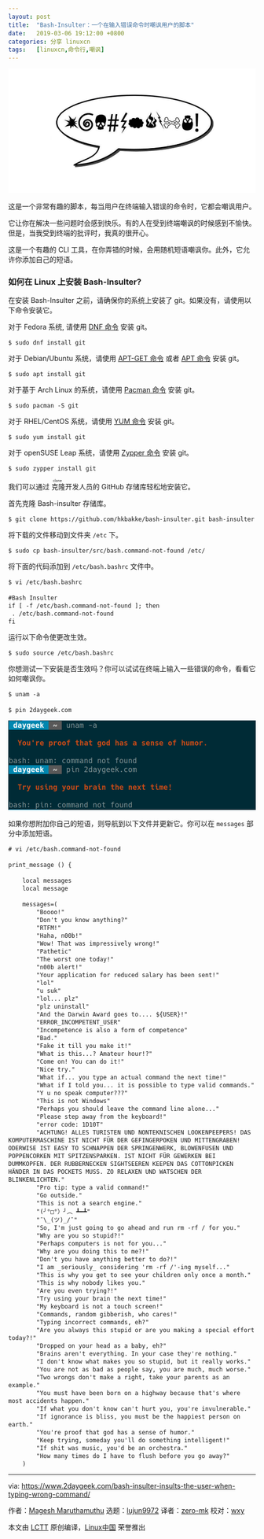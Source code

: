 ```yaml
---
layout: post
title:	"Bash-Insulter：一个在输入错误命令时嘲讽用户的脚本"
date:	2019-03-06 19:12:00 +0800 
categories:	分享 linuxcn 
tags:	[linuxcn,命令行,嘲讽]
---
```



![](/Asserts/Images/album/201903/06/191238m2h0l5qqi23u23um.jpg)


这是一个非常有趣的脚本，每当用户在终端输入错误的命令时，它都会嘲讽用户。


它让你在解决一些问题时会感到快乐。有的人在受到终端嘲讽的时候感到不愉快。但是，当我受到终端的批评时，我真的很开心。


这是一个有趣的 CLI 工具，在你弄错的时候，会用随机短语嘲讽你。此外，它允许你添加自己的短语。


### 如何在 Linux 上安装 Bash-Insulter?


在安装 Bash-Insulter 之前，请确保你的系统上安装了 git。如果没有，请使用以下命令安装它。


对于 Fedora 系统, 请使用 [DNF 命令](https://www.2daygeek.com/dnf-command-examples-manage-packages-fedora-system/) 安装 git。



```
$ sudo dnf install git
```

对于 Debian/Ubuntu 系统，请使用 [APT-GET 命令](https://www.2daygeek.com/apt-get-apt-cache-command-examples-manage-packages-debian-ubuntu-systems/) 或者 [APT 命令](https://www.2daygeek.com/apt-command-examples-manage-packages-debian-ubuntu-systems/) 安装 git。



```
$ sudo apt install git
```

对于基于 Arch Linux 的系统，请使用 [Pacman 命令](https://www.2daygeek.com/pacman-command-examples-manage-packages-arch-linux-system/) 安装 git。



```
$ sudo pacman -S git
```

对于 RHEL/CentOS 系统，请使用 [YUM 命令](https://www.2daygeek.com/yum-command-examples-manage-packages-rhel-centos-systems/) 安装 git。



```
$ sudo yum install git
```

对于 openSUSE Leap 系统，请使用 [Zypper 命令](https://www.2daygeek.com/zypper-command-examples-manage-packages-opensuse-system/) 安装 git。



```
$ sudo zypper install git
```

我们可以通过<ruby> 克隆 <rt>  clone </rt></ruby>开发人员的 GitHub 存储库轻松地安装它。


首先克隆 Bash-insulter 存储库。



```
$ git clone https://github.com/hkbakke/bash-insulter.git bash-insulter
```

将下载的文件移动到文件夹 `/etc` 下。



```
$ sudo cp bash-insulter/src/bash.command-not-found /etc/
```

将下面的代码添加到 `/etc/bash.bashrc` 文件中。



```
$ vi /etc/bash.bashrc

#Bash Insulter
if [ -f /etc/bash.command-not-found ]; then
 . /etc/bash.command-not-found
fi
```

运行以下命令使更改生效。



```
$ sudo source /etc/bash.bashrc
```

你想测试一下安装是否生效吗？你可以试试在终端上输入一些错误的命令，看看它如何嘲讽你。



```
$ unam -a

$ pin 2daygeek.com
```

![](/Asserts/Images/album/201903/06/191248polt4q9oqktyql2c.png)


如果你想附加你自己的短语，则导航到以下文件并更新它。你可以在 `messages` 部分中添加短语。



```
# vi /etc/bash.command-not-found

print_message () {

    local messages
    local message

    messages=(
        "Boooo!"
        "Don't you know anything?"
        "RTFM!"
        "Haha, n00b!"
        "Wow! That was impressively wrong!"
        "Pathetic"
        "The worst one today!"
        "n00b alert!"
        "Your application for reduced salary has been sent!"
        "lol"
        "u suk"
        "lol... plz"
        "plz uninstall"
        "And the Darwin Award goes to.... ${USER}!"
        "ERROR_INCOMPETENT_USER"
        "Incompetence is also a form of competence"
        "Bad."
        "Fake it till you make it!"
        "What is this...? Amateur hour!?"
        "Come on! You can do it!"
        "Nice try."
        "What if... you type an actual command the next time!"
        "What if I told you... it is possible to type valid commands."
        "Y u no speak computer???"
        "This is not Windows"
        "Perhaps you should leave the command line alone..."
        "Please step away from the keyboard!"
        "error code: 1D10T"
        "ACHTUNG! ALLES TURISTEN UND NONTEKNISCHEN LOOKENPEEPERS! DAS KOMPUTERMASCHINE IST NICHT FÜR DER GEFINGERPOKEN UND MITTENGRABEN! ODERWISE IST EASY TO SCHNAPPEN DER SPRINGENWERK, BLOWENFUSEN UND POPPENCORKEN MIT SPITZENSPARKEN. IST NICHT FÜR GEWERKEN BEI DUMMKOPFEN. DER RUBBERNECKEN SIGHTSEEREN KEEPEN DAS COTTONPICKEN HÄNDER IN DAS POCKETS MUSS. ZO RELAXEN UND WATSCHEN DER BLINKENLICHTEN."
        "Pro tip: type a valid command!"
        "Go outside."
        "This is not a search engine."
        "(╯°□°）╯︵ ┻━┻"
        "¯\_(ツ)_/¯"
        "So, I'm just going to go ahead and run rm -rf / for you."
        "Why are you so stupid?!"
        "Perhaps computers is not for you..."
        "Why are you doing this to me?!"
        "Don't you have anything better to do?!"
        "I am _seriously_ considering 'rm -rf /'-ing myself..."
        "This is why you get to see your children only once a month."
        "This is why nobody likes you."
        "Are you even trying?!"
        "Try using your brain the next time!"
        "My keyboard is not a touch screen!"
        "Commands, random gibberish, who cares!"
        "Typing incorrect commands, eh?"
        "Are you always this stupid or are you making a special effort today?!"
        "Dropped on your head as a baby, eh?"
        "Brains aren't everything. In your case they're nothing."
        "I don't know what makes you so stupid, but it really works."
        "You are not as bad as people say, you are much, much worse."
        "Two wrongs don't make a right, take your parents as an example."
        "You must have been born on a highway because that's where most accidents happen."
        "If what you don't know can't hurt you, you're invulnerable."
        "If ignorance is bliss, you must be the happiest person on earth."
        "You're proof that god has a sense of humor."
        "Keep trying, someday you'll do something intelligent!"
        "If shit was music, you'd be an orchestra."
        "How many times do I have to flush before you go away?"
    )
```



---


via: <https://www.2daygeek.com/bash-insulter-insults-the-user-when-typing-wrong-command/>


作者：[Magesh Maruthamuthu](https://www.2daygeek.com/author/magesh/) 选题：[lujun9972](https://github.com/lujun9972) 译者：[zero-mk](https://github.com/zero-mk) 校对：[wxy](https://github.com/wxy)


本文由 [LCTT](https://github.com/LCTT/TranslateProject) 原创编译，[Linux中国](https://linux.cn/) 荣誉推出
